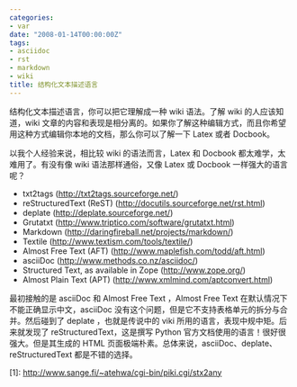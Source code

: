 ```yaml
---
categories:
- var
date: "2008-01-14T00:00:00Z"
tags:
- asciidoc
- rst
- markdown
- wiki
title: 结构化文本描述语言
---
```


结构化文本描述语言，你可以把它理解成一种 wiki 语法。了解 wiki 的人应该知道，wiki 文章的内容和表现是相分离的。如果你了解这种编辑方式，而且你希望用这种方式编辑你本地的文档，那么你可以了解一下 Latex 或者 Docbook。

以我个人经验来说，相比较 wiki 的语法而言，Latex 和 Docbook 都太难学，太难用了。有没有像 wiki 语法那样通俗，又像 Latex 或 Docbook 一样强大的语言呢？

<ul><li> txt2tags (<a href="http://txt2tags.sourceforge.net/">http://txt2tags.sourceforge.net/</a>)
</li><li> reStructuredText (ReST) (<a href="http://docutils.sourceforge.net/rst.html">http://docutils.sourceforge.net/rst.html</a>)
</li><li> deplate (<a href="http://deplate.sourceforge.net/">http://deplate.sourceforge.net/</a>)
</li><li> Grutatxt (<a href="http://www.triptico.com/software/grutatxt.html">http://www.triptico.com/software/grutatxt.html</a>)
</li><li> Markdown (<a href="http://daringfireball.net/projects/markdown/">http://daringfireball.net/projects/markdown/</a>)
</li><li> Textile (<a href="http://www.textism.com/tools/textile/">http://www.textism.com/tools/textile/</a>)
</li><li> Almost Free Text (AFT) (<a href="http://www.maplefish.com/todd/aft.html">http://www.maplefish.com/todd/aft.html</a>)
</li><li> asciiDoc (<a href="http://www.methods.co.nz/asciidoc/">http://www.methods.co.nz/asciidoc/</a>)
</li><li> Structured Text, as available in Zope (<a href="http://www.zope.org/">http://www.zope.org/</a>)
</li><li> Almost Plain Text (APT) (<a href="http://www.xmlmind.com/aptconvert.html">http://www.xmlmind.com/aptconvert.html</a>)
</li></ul>最初接触的是 asciiDoc 和 Almost Free Text ，Almost Free Text 在默认情况下不能正确显示中文，asciiDoc 没有这个问题，但是它不支持表格单元的拆分与合并。然后碰到了 deplate ，也就是传说中的 viki 所用的语言，表现中规中矩。后来就发现了 reStructuredText，这是撰写 Python 官方文档使用的语言！很好很强大。但是其生成的 HTML 页面极端朴素。总体来说，asciiDoc、deplate、reStructuredText 都是不错的选择。


[1]: <a href="http://www.sange.fi/~atehwa/cgi-bin/piki.cgi/stx2any">http://www.sange.fi/~atehwa/cgi-bin/piki.cgi/stx2any</a>



